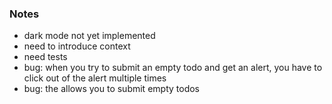 ### Notes

- dark mode not yet implemented
- need to introduce context
- need tests
- bug: when you try to submit an empty todo and get an alert, you have to click out of the alert multiple times
- bug: the <TodoInput /> allows you to submit empty todos
